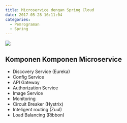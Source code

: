 ```yaml
---
title: Microservice dengan Spring Cloud
date: 2017-05-28 16:11:04
categories:
  - Pemrograman
  - Spring
---
```

![](https://stocklogos-pd.s3.amazonaws.com/styles/logo-medium-alt/logos/image/1398937767-b70129ba6592929d32c0337c3eea2880.png?itok=NBZRaOhz)

## Komponen Komponen Microservice
- Discovery Service (Eureka)
- Config Service
- API Gateway
- Authorization Service
- Image Service
- Monitoring
- Circuit Breaker (Hystrix)
- Inteligent routing (Zuul)
- Load Balancing (Ribbon)
